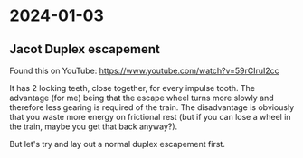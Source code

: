 # 2024-01-03

## Jacot Duplex escapement

Found this on YouTube: https://www.youtube.com/watch?v=59rCIruI2cc

It has 2 locking teeth, close together, for every impulse tooth. The advantage (for me) being that the escape wheel
turns more slowly and therefore less gearing is required of the train. The disadvantage is obviously that you waste more
energy on frictional rest (but if you can lose a wheel in the train, maybe you get that back anyway?).

But let's try and lay out a normal duplex escapement first.
